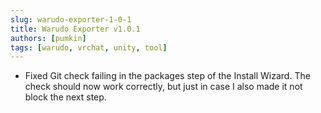 ```yaml
---
slug: warudo-exporter-1-0-1
title: Warudo Exporter v1.0.1
authors: [pumkin]
tags: [warudo, vrchat, unity, tool]
---
```


- Fixed Git check failing in the packages step of the Install Wizard. The check should now work correctly, but just in case I also made it not block the next step.

<!-- truncate -->
